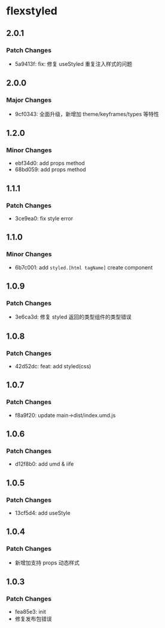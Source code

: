 # flexstyled

## 2.0.1

### Patch Changes

- 5a9413f: fix: 修复 useStyled 重复注入样式的问题

## 2.0.0

### Major Changes

- 9cf0343: 全面升级，新增加 theme/keyframes/types 等特性

## 1.2.0

### Minor Changes

- ebf34d0: add props method
- 68bd059: add props method

## 1.1.1

### Patch Changes

- 3ce9ea0: fix style error

## 1.1.0

### Minor Changes

- 6b7c001: add `styled.[html tagName]` create component

## 1.0.9

### Patch Changes

- 3e6ca3d: 修复 styled 返回的类型组件的类型错误

## 1.0.8

### Patch Changes

- 42d52dc: feat: add styled(css)

## 1.0.7

### Patch Changes

- f8a9f20: update main->dist/index.umd.js

## 1.0.6

### Patch Changes

- d12f8b0: add umd & iife

## 1.0.5

### Patch Changes

- 13cf5d4: add useStyle

## 1.0.4

### Patch Changes

- 新增加支持 props 动态样式

## 1.0.3

### Patch Changes

- fea85e3: init
- 修复发布包错误
